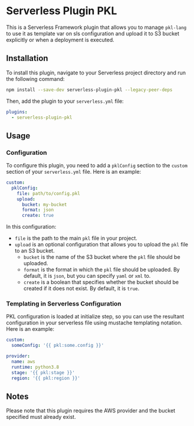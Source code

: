 # Serverless Plugin PKL

This is a Serverless Framework plugin that allows you to manage `pkl-lang` to use it as template var on sls configuration
and upload it to S3 bucket explicitly or when a deployment is executed.

## Installation

To install this plugin, navigate to your Serverless project directory and run the following command:

```bash
npm install --save-dev serverless-plugin-pkl --legacy-peer-deps
```

Then, add the plugin to your `serverless.yml` file:

```yaml
plugins:
  - serverless-plugin-pkl
```

## Usage

### Configuration

To configure this plugin, you need to add a `pklConfig` section to the `custom` section of your `serverless.yml` file.
Here is an example:

```yaml
custom:
  pklConfig:
    file: path/to/config.pkl
    upload:
      bucket: my-bucket
      format: json
      create: true
```

In this configuration:

- `file` is the path to the main `pkl` file in your project.
- `upload` is an optional configuration that allows you to upload the `pkl` file to an S3 bucket.
  - `bucket` is the name of the S3 bucket where the `pkl` file should be uploaded.
  - `format` is the format in which the `pkl` file should be uploaded. By default, it is `json`, but you can specify
    `yaml` or `xml` to.
  - `create` is a boolean that specifies whether the bucket should be created if it does not exist. By default, it is
    `true`.

### Templating in Serverless Configuration

PKL configuration is loaded at initialize step, so you can use the resultant configuration in your serverless file using
mustache templating notation. Here is an example:

```yaml
custom:
  someConfig: '{{ pkl:some.config }}'

provider:
  name: aws
  runtime: python3.8
  stage: '{{ pkl:stage }}'
  region: '{{ pkl:region }}'
```

## Notes

Please note that this plugin requires the AWS provider and the bucket specified must already exist.
